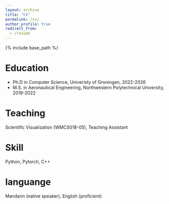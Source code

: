 ```yaml
---
layout: archive
title: "CV"
permalink: /cv/
author_profile: true
redirect_from:
  - /resume
---
```


{% include base_path %}

Education
======
* Ph.D in Computer Science, Univeristy of Groningen, 2022-2026
* M.S. in Aeronautical Engineering, Northwestern Polytechnical University, 2019-2022

Teaching
======
Scientific Visualization (WMCS018-05), Teaching Assistant

Skill
======
Python, Pytorch, C++

languange
======
Mandarin (native speaker), English (proficient)
